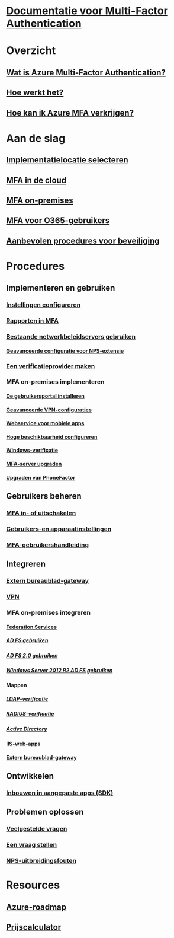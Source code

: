 # [Documentatie voor Multi-Factor Authentication](index.md)

# Overzicht
## [Wat is Azure Multi-Factor Authentication?](multi-factor-authentication.md)
## [Hoe werkt het?](multi-factor-authentication-how-it-works.md)
## [Hoe kan ik Azure MFA verkrijgen?](multi-factor-authentication-versions-plans.md)

# Aan de slag
## [Implementatielocatie selecteren](multi-factor-authentication-get-started.md)
## [MFA in de cloud](multi-factor-authentication-get-started-cloud.md)
## [MFA on-premises](multi-factor-authentication-get-started-server.md)
## [MFA voor O365-gebruikers](https://support.office.com/article/Plan-for-multi-factor-authentication-for-Office-365-Deployments-043807b2-21db-4d5c-b430-c8a6dee0e6ba)
## [Aanbevolen procedures voor beveiliging](multi-factor-authentication-security-best-practices.md)

# Procedures
## Implementeren en gebruiken
### [Instellingen configureren](multi-factor-authentication-whats-next.md)
### [Rapporten in MFA](multi-factor-authentication-manage-reports.md)
### [Bestaande netwerkbeleidservers gebruiken](multi-factor-authentication-nps-extension.md)
#### [Geavanceerde configuratie voor NPS-extensie](nps-extension-advanced-configuration.md)
### [Een verificatieprovider maken](multi-factor-authentication-get-started-auth-provider.md)
### MFA on-premises implementeren
#### [De gebruikersportal installeren](multi-factor-authentication-get-started-portal.md)
#### [Geavanceerde VPN-configuraties](multi-factor-authentication-advanced-vpn-configurations.md)
#### [Webservice voor mobiele apps](multi-factor-authentication-get-started-server-webservice.md)
#### [Hoge beschikbaarheid configureren](mfa-server-high-availability.md)
#### [Windows-verificatie](multi-factor-authentication-get-started-server-windows.md)
#### [MFA-server upgraden](multi-factor-authentication-server-upgrade.md)
#### [Upgraden van PhoneFactor](multi-factor-authentication-get-started-server-upgrade.md)

## Gebruikers beheren
### [MFA in- of uitschakelen](multi-factor-authentication-get-started-user-states.md)
### [Gebruikers-en apparaatinstellingen](multi-factor-authentication-manage-users-and-devices.md)
### [MFA-gebruikershandleiding](./end-user/multi-factor-authentication-end-user.md)

## Integreren
### [Extern bureaublad-gateway](nps-extension-remote-desktop-gateway.md)
### [VPN](nps-extension-vpn.md)
### MFA on-premises integreren
#### [Federation Services](multi-factor-authentication-get-started-adfs.md)
##### [AD FS gebruiken](multi-factor-authentication-get-started-adfs-cloud.md)
##### [AD FS 2.0 gebruiken](multi-factor-authentication-get-started-adfs-adfs2.md)
##### [Windows Server 2012 R2 AD FS gebruiken](multi-factor-authentication-get-started-adfs-w2k12.md)
#### Mappen
##### [LDAP-verificatie](multi-factor-authentication-get-started-server-ldap.md)
##### [RADIUS-verificatie](multi-factor-authentication-get-started-server-radius.md)
##### [Active Directory](multi-factor-authentication-get-started-server-dirint.md)
#### [IIS-web-apps](multi-factor-authentication-get-started-server-iis.md)
#### [Extern bureaublad-gateway](multi-factor-authentication-get-started-server-rdg.md)

## Ontwikkelen
### [Inbouwen in aangepaste apps (SDK)](multi-factor-authentication-sdk.md)

## Problemen oplossen
### [Veelgestelde vragen](multi-factor-authentication-faq.md)
### [Een vraag stellen](https://social.msdn.microsoft.com/Forums/newthread?category=windowsazureplatform&forum=windowsazureactiveauthentication&prof=required)
### [NPS-uitbreidingsfouten](multi-factor-authentication-nps-errors.md)

# Resources
## [Azure-roadmap](https://azure.microsoft.com/roadmap/?category=security-identity)
## [Prijscalculator](https://azure.microsoft.com/pricing/calculator/)
